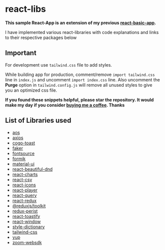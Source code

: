 # react-libs

**This sample React-App is an extension of my previous [react-basic-app](https://github.com/nishkohli96/react-basic-app).** 

I have implemented various react-libraries with code explanations and links to their respective packages below

## Important

For development use `tailwind.css` file to add styles.

While building app for production, comment/remove `import tailwind.css` line in `index.js` and uncomment `import index.css` line. Also uncomment the **Purge** option in `tailwind.config.js` will remove all unused styles to give you an optimized css file.

**If you found these snippets helpful, please star the repository. It would make my day if you consider [buying me a coffee](https://www.buymeacoffee.com/nish1896). Thanks**

## List of Libraries used

- [aos](https://www.npmjs.com/package/aos)
- [axios](https://www.npmjs.com/package/axios)
- [cogo-toast](https://www.npmjs.com/package/cogo-toast)
- [faker](https://www.npmjs.com/package/faker)
- [fontsource](https://fontsource.org/)
- [formik](https://www.npmjs.com/package/formik)
- [material-ui](https://material-ui.com/)
- [react-beautiful-dnd](https://www.npmjs.com/package/react-beautiful-dnd)
- [react-charts](https://www.npmjs.com/package/react-charts)
- [react-csv](https://www.npmjs.com/package/react-csv)
- [react-icons](https://www.npmjs.com/package/react-icons)
- [react-player](https://www.npmjs.com/package/react-player)
- [react-query](https://www.npmjs.com/package/react-query)
- [react-redux](https://www.npmjs.com/package/react-redux)
- [@reduxjs/toolkit](https://www.npmjs.com/package/@reduxjs/toolkit)
- [redux-perist](https://www.npmjs.com/package/redux-persist)
- [react-toastify](https://www.npmjs.com/package/react-toastify)
- [react-window](https://www.npmjs.com/package/react-window)
- [style-dictionary](https://amzn.github.io/style-dictionary/#/)
- [tailwind-css](https://tailwindcss.com/)
- [yup](https://www.npmjs.com/package/yup)
- [zoom-websdk](https://www.npmjs.com/package/@zoomus/websdk)
